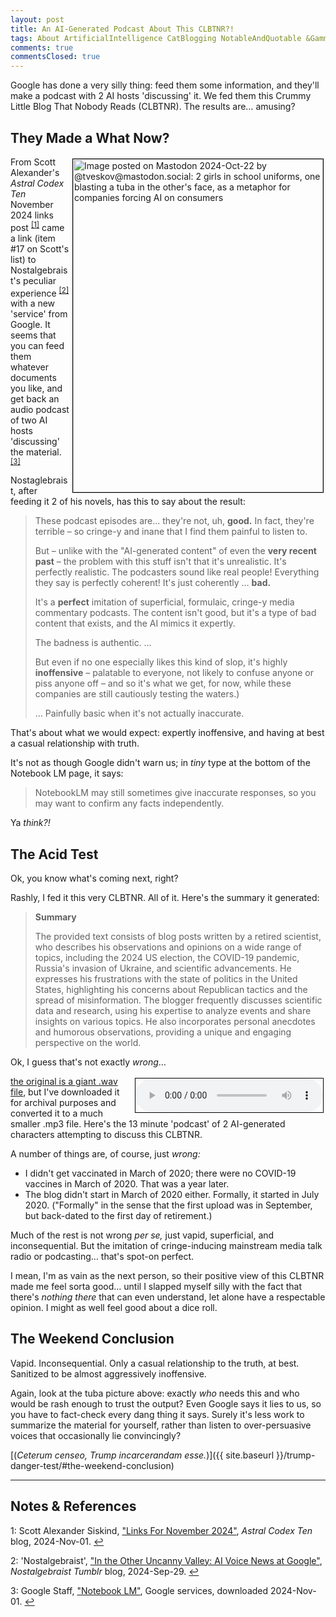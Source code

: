 ```yaml
---
layout: post
title: An AI-Generated Podcast About This CLBTNR?!
tags: About ArtificialIntelligence CatBlogging NotableAndQuotable &Gammad;&Tau;&Phi;
comments: true
commentsClosed: true
---
```


Google has done a very silly thing: feed them some information, and they'll make a podcast
with 2 AI hosts 'discussing' it.  We fed them this Crummy Little Blog That Nobody Reads
(CLBTNR).  The results are&hellip; amusing?  

## They Made a What Now?  

<a href="{{ site.baseurl }}/images/ai-tuba.png"><img src="{{ site.baseurl }}/images/ai-tuba-thumb.jpg" width="400" height="533" alt="Image posted on Mastodon 2024-Oct-22 by @tveskov@mastodon.social: 2 girls in school uniforms, one blasting a tuba in the other's face, as a metaphor for companies forcing AI on consumers" title="Image posted on Mastodon 2024-Oct-22 by @tveskov@mastodon.social: 2 girls in school uniforms, one blasting a tuba in the other's face, as a metaphor for companies forcing AI on consumers" style="float: right; margin: 3px 3px 3px 3px; border: 1px solid #000000;"></a>
From Scott Alexander's _Astral Codex Ten_ November 2024 links post <sup id="fn1a">[[1]](#fn1)</sup>
came a link (item #17 on Scott's list) to
Nostalgebraist's peculiar experience <sup id="fn2a">[[2]](#fn2)</sup>
with a new 'service' from Google.  It seems that you can feed them whatever documents you
like, and get back an audio podcast of two AI hosts 'discussing' the
material. <sup id="fn3a">[[3]](#fn3)</sup>  

Nostaglebraist, after feeding it 2 of his novels, has this to say about the result:  

> These podcast episodes are... they're not, uh, __good.__  In fact, they're terrible – so
> cringe-y and inane that I find them painful to listen to.  
>  
> But &ndash; unlike with the "AI-generated content" of even the __very recent past__ &ndash;
> the problem with this stuff isn't that it's unrealistic.  It's perfectly realistic.  The
> podcasters sound like real people!  Everything they say is perfectly coherent!  It's
> just coherently &hellip; __bad.__  
>  
> It's a __perfect__ imitation of superficial, formulaic, cringe-y media commentary podcasts.
> The content isn't good, but it's a type of bad content that exists, and the AI mimics it
> expertly.  
>  
> The badness is authentic. &hellip;  
>  
> But even if no one especially likes this kind of slop, it's highly __inoffensive__ &ndash;
> palatable to everyone, not likely to confuse anyone or piss anyone off &ndash; and so it's
> what we get, for now, while these companies are still cautiously testing the waters.)  
>  
> &hellip; Painfully basic when it's not actually inaccurate.  

That's about what we would expect: expertly inoffensive, and having at best a casual
relationship with truth.  

It's not as though Google didn't warn us; in _tiny_ type at the bottom of the Notebook LM
page, it says:  

> NotebookLM may still sometimes give inaccurate responses, so you may want to confirm any
> facts independently.

Ya _think?!_  


## The Acid Test  

Ok, you know what's coming next, right?  

Rashly, I fed it this very CLBTNR.  All of it.  Here's the summary it generated:  

> __Summary__  
>  
> The provided text consists of blog posts written by a retired scientist, who describes
> his observations and opinions on a wide range of topics, including the 2024 US election,
> the COVID-19 pandemic, Russia's invasion of Ukraine, and scientific advancements. He
> expresses his frustrations with the state of politics in the United States, highlighting
> his concerns about Republican tactics and the spread of misinformation. The blogger
> frequently discusses scientific data and research, using his expertise to analyze events
> and share insights on various topics. He also incorporates personal anecdotes and humorous
> observations, providing a unique and engaging perspective on the world.  

Ok, I guess that's not exactly _wrong_&hellip;  

<audio src="/assets/2024-11-01-someweekendreading-ai-podcast.mp3" controls preload style="float: right; margin: 3px 3px 3px 3px; border: 1px solid #000000;"></audio>
[the original is a giant .wav file](https://notebooklm.google.com/notebook/60201bb3-b079-48f8-87b6-976c34835aa2/audio),
but I've downloaded it for archival purposes and converted it to a much smaller .mp3 file.
Here's the 13 minute 'podcast' of 2 AI-generated characters attempting to discuss this CLBTNR.  

A number of things are, of course, just _wrong:_  
- I didn't get vaccinated in March of 2020; there were no COVID-19 vaccines in March
  of 2020.  That was a year later.  
- The blog didn't start in March of 2020 either.  Formally, it started in July 2020.
  ("Formally" in the sense that the first upload was in September, but back-dated to the
  first day of retirement.)  
  
Much of the rest is not wrong _per se,_ just vapid, superficial, and inconsequential.  But
the imitation of cringe-inducing mainstream media talk radio or podcasting&hellip; that's
spot-on perfect.  

I mean, I'm as vain as the next person, so their positive view of this CLBTNR made me feel
sorta good&hellip; until I slapped myself silly with the fact that there's _nothing there_
that can even understand, let alone have a respectable opinion.  I might as well feel good
about a dice roll.  


## The Weekend Conclusion  

Vapid.  Inconsequential.  Only a casual relationship to the truth, at best.  Sanitized to
be almost aggressively inoffensive.

Again, look at the tuba picture above: exactly _who_ needs this and who would be rash
enough to trust the output?  Even Google says it lies to us, so you have to fact-check
every dang thing it says.  Surely it's less work to summarize the material for yourself,
rather than listen to over-persuasive voices that occasionally lie convincingly?  

[(_Ceterum censeo, Trump incarcerandam esse._)]({{ site.baseurl }}/trump-danger-test/#the-weekend-conclusion)  

---

## Notes &amp; References  

<!--
<sup id="fn1a">[[1]](#fn1)</sup>

<a id="fn1">1</a>: ***, ["***"](***), *** DOI: [***](***). [↩](#fn1a)  

<a href="{{ site.baseurl }}/images/***">
  <img src="{{ site.baseurl }}/images/***" width="400" height="***" alt="***" title="***" style="float: right; margin: 3px 3px 3px 3px; border: 1px solid #000000;">
</a>

<a href="***">
  <img src="{{ site.baseurl }}/images/***" width="550" height="***" alt="***" title="***" style="margin: 3px 3px 3px 3px; border: 1px solid #000000;">
</a>

<iframe width="400" height="224" src="***" allow="accelerometer; encrypted-media; gyroscope; picture-in-picture" allowfullscreen style="float: right; margin: 3px 3px 3px 3px; border: 1px solid #000000;"></iframe>
-->

<a id="fn1">1</a>: Scott Alexander Siskind, ["Links For November 2024"](https://www.astralcodexten.com/p/links-for-november-2024), _Astral Codex Ten_ blog, 2024-Nov-01. [↩](#fn1a)  

<a id="fn2">2</a>: 'Nostalgebraist', ["In the Other Uncanny Valley: AI Voice News at Google"](https://www.tumblr.com/nostalgebraist/762931781730271232/in-other-uncanny-valley-ai-voice-news-google), _Nostalgebraist Tumblr_ blog, 2024-Sep-29. [↩](#fn2a)  

<a id="fn3">3</a>: Google Staff, ["Notebook LM"](https://notebooklm.google.com/), Google services, downloaded 2024-Nov-01. [↩](#fn3a)  
